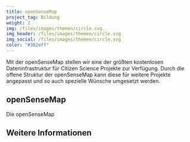 ```yaml
---
title: openSenseMap
project_tag: Bildung
weight: 2
img: /files/images/themen/circle.svg
img_header: /files/images/themen/circle.svg
img_social: /files/images/themen/circle.svg
color: "#382eff"
---
```



Mit der openSenseMap stellen wir eine der größten kostenlosen Dateninfrastruktur für Citizen Science Projekte zur Verfügung. Durch die offene Struktur der openSenseMap kann diese für weitere Projekte angepasst und so auch spezielle Wünsche umgesetzt werden.

<!--more-->

## openSenseMap

Die openSenseMap

## Weitere Informationen
